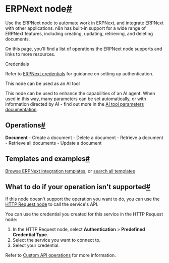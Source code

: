 [](https://github.com/n8n-io/n8n-docs/edit/main/docs/integrations/builtin/app-nodes/n8n-nodes-base.erpnext.md "Edit this page")

# ERPNext node[#](#erpnext-node "Permanent link")

Use the ERPNext node to automate work in ERPNext, and integrate ERPNext with other applications. n8n has built-in support for a wide range of ERPNext features, including creating, updating, retrieving, and deleting documents.

On this page, you'll find a list of operations the ERPNext node supports and links to more resources.

Credentials

Refer to [ERPNext credentials](../../credentials/erpnext/) for guidance on setting up authentication.

This node can be used as an AI tool

This node can be used to enhance the capabilities of an AI agent. When used in this way, many parameters can be set automatically, or with information directed by AI - find out more in the [AI tool parameters documentation](../../../../advanced-ai/examples/using-the-fromai-function/).

## Operations[#](#operations "Permanent link")

**Document** - Create a document - Delete a document - Retrieve a document - Retrieve all documents - Update a document

## Templates and examples[#](#templates-and-examples "Permanent link")

[Browse ERPNext integration templates](https://n8n.io/integrations/erpnext/), or [search all templates](https://n8n.io/workflows/)

## What to do if your operation isn't supported[#](#what-to-do-if-your-operation-isnt-supported "Permanent link")

If this node doesn't support the operation you want to do, you can use the [HTTP Request node](../../core-nodes/n8n-nodes-base.httprequest/) to call the service's API.

You can use the credential you created for this service in the HTTP Request node:

1.  In the HTTP Request node, select **Authentication** > **Predefined Credential Type**.
2.  Select the service you want to connect to.
3.  Select your credential.

Refer to [Custom API operations](../../../custom-operations/) for more information.